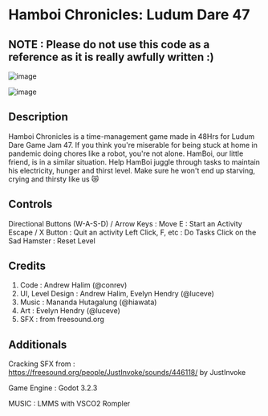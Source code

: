 
# Hamboi Chronicles: Ludum Dare 47

## NOTE : Please do not use this code as a reference as it is really awfully written :)

![image](https://user-images.githubusercontent.com/18559322/196029492-bf11c649-e79f-480b-8100-1fd6111556ac.png)


![image](https://user-images.githubusercontent.com/18559322/196029374-eeb609f5-1bb9-4ae7-9201-4accf974722b.png)


## Description
Hamboi Chronicles is a time-management game made in 48Hrs for Ludum Dare Game Jam 47. If you think you're miserable for being stuck at home in pandemic doing chores like a robot, you're not alone. HamBoi, our little friend, is in a similar situation. Help HamBoi juggle through tasks to maintain his electricity, hunger and thirst level. Make sure he won't end up starving, crying and thirsty like us :crying_cat_face: 

## Controls

Directional Buttons (W-A-S-D) / Arrow Keys : Move
E : Start an Activity
Escape / X Button : Quit an activity
Left Click, F, etc : Do Tasks
Click on the Sad Hamster : Reset Level

## Credits

1. Code : Andrew Halim (@conrev)
2. UI, Level Design : Andrew Halim, Evelyn Hendry (@luceve)
3. Music :  Mananda Hutagalung (@hiawata)
4. Art : Evelyn Hendry (@luceve)
5. SFX : from freesound.org

## Additionals

Cracking SFX from : https://freesound.org/people/JustInvoke/sounds/446118/ by JustInvoke

Game Engine : Godot 3.2.3

MUSIC : LMMS with VSCO2 Rompler
